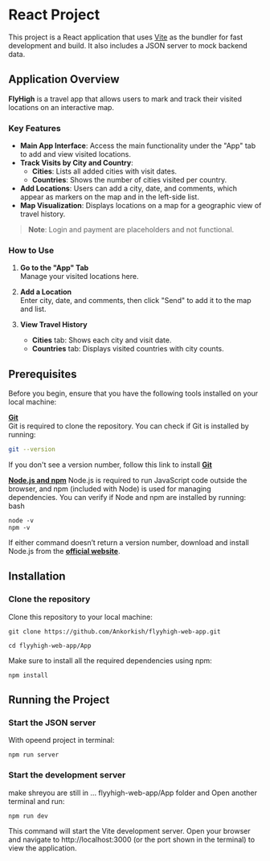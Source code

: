 # React Project
This project is a React application that uses [Vite](https://vitejs.dev/) as the bundler for fast development and build. It also includes a JSON server to mock backend data.

## Application Overview

**FlyHigh** is a travel app that allows users to mark and track their visited locations on an interactive map.

### Key Features

- **Main App Interface**: Access the main functionality under the "App" tab to add and view visited locations.
- **Track Visits by City and Country**: 
  - **Cities**: Lists all added cities with visit dates.
  - **Countries**: Shows the number of cities visited per country.
- **Add Locations**: Users can add a city, date, and comments, which appear as markers on the map and in the left-side list.
- **Map Visualization**: Displays locations on a map for a geographic view of travel history.

> **Note**: Login and payment are placeholders and not functional.

### How to Use

1. **Go to the "App" Tab**  
   Manage your visited locations here.
   
2. **Add a Location**  
   Enter city, date, and comments, then click "Send" to add it to the map and list.

3. **View Travel History**  
   - **Cities** tab: Shows each city and visit date.
   - **Countries** tab: Displays visited countries with city counts.

## Prerequisites

Before you begin, ensure that you have the following tools installed on your local machine:

**[Git](https://git-scm.com/downloads)**  
Git is required to clone the repository. You can check if Git is installed by running:
```bash
git --version
```
If you don't see a version number, follow this link to install **[Git](https://git-scm.com/downloads)** 

**[Node.js and npm](https://nodejs.org/en)**
Node.js is required to run JavaScript code outside the browser, and npm (included with Node) is used for managing dependencies. You can verify if Node and npm are installed by running:
bash
```
node -v
npm -v
```
If either command doesn’t return a version number, download and install Node.js from the **[official website](https://nodejs.org/en)**.

## Installation
### Clone the repository
Clone this repository to your local machine:

```
git clone https://github.com/Ankorkish/flyyhigh-web-app.git
```

```
cd flyyhigh-web-app/App
```

Make sure to install all the required dependencies using npm:
```
npm install
```

## Running the Project
### Start the JSON server
With opeend project in terminal:
```
npm run server
```

### Start the development server
make shreyou are still in ... flyyhigh-web-app/App folder and
Open another terminal and run:
```
npm run dev
```
This command will start the Vite development server. Open your browser and navigate to http://localhost:3000 (or the port shown in the terminal) to view the application.
